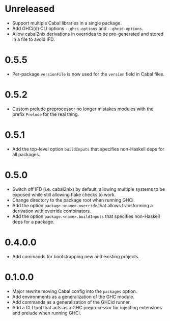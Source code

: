 # Unreleased

* Support multiple Cabal libraries in a single package.
* Add GHCi(d) CLI options `--ghci-options` and  `--ghcid-options`.
* Allow cabal2nix derivations in overrides to be pre-generated and stored in a file to avoid IFD.

# 0.5.5

* Per-package `versionFile` is now used for the `version` field in Cabal files.

# 0.5.2

* Custom prelude preprocessor no longer mistakes modules with the prefix `Prelude` for the real thing.

# 0.5.1

* Add the top-level option `buildInputs` that specifies non-Haskell deps for all packages.

# 0.5.0

* Switch off IFD (i.e. cabal2nix) by default, allowing multiple systems to be exposed while still allowing flake checks
  to work.
* Change directory to the package root when running GHCi.
* Add the option `package.<name>.override` that allows transforming a derivation with override combinators.
* Add the option `package.<name>.buildInputs` that specifies non-Haskell deps for a package.

# 0.4.0.0

* Add commands for bootstrapping new and existing projects.

# 0.1.0.0

* Major rewrite moving Cabal config into the `packages` option.
* Add environments as a generalization of the GHC module.
* Add commands as a generalization of the GHCid runner.
* Add a CLI tool that acts as a GHC preprocessor for injecting extensions and prelude when running GHCi.
